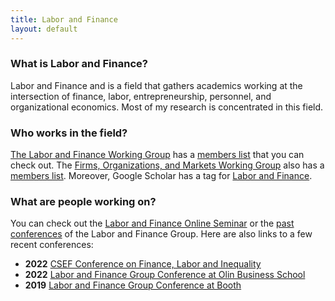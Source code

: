 ```yaml
---
title: Labor and Finance
layout: default
---
```


### What is Labor and Finance?

Labor and Finance and is a field that gathers academics working at the intersection of finance, labor, entrepreneurship, personnel, and organizational economics. Most of my research is concentrated in this field.

### Who works in the field?

[The Labor and Finance Working Group](https://sites.google.com/site/laborandfinancegroup/) has a [members list](https://sites.google.com/site/laborandfinancegroup/home/membership) that you can check out. The [Firms, Organizations, and Markets Working Group](https://sites.google.com/site/uscfom/finance-organizations-and-markets-fom-research-group) also has a [members list](https://sites.google.com/site/uscfom/members). Moreover, Google Scholar has a tag for [Labor and Finance](https://scholar.google.com/citations?view_op=search_authors&hl=en&mauthors=label:labor_and_finance).

### What are people working on?

You can check out the [Labor and Finance Online Seminar](https://sites.google.com/view/lfos) or the [past conferences](https://sites.google.com/site/laborandfinancegroup/home/past-conferences) of the Labor and Finance Group. Here are also links to a few recent conferences:

* **2022** [CSEF Conference on Finance, Labor and Inequality](https://csef.it/2022/conference-on-finance-labor-and-inequality-capri-17-18-june-2022/)
* **2022** [Labor and Finance Group Conference at Olin Business School](https://event.olin.wustl.edu/labor-and-finance-conference/pages/programme)
* **2019** [Labor and Finance Group Conference at Booth](https://research.chicagobooth.edu/famamiller/labor-and-finance-group-conference)